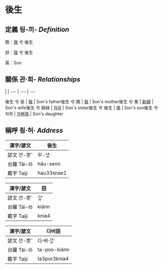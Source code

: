# 後生
## 定義 딍-끼- _Definition_
簡：[我](member1.md) 兮 後生

詳：[我](member1.md) 兮 後生

英：Son

## 關係 관·희- _Relationships_

 | | 
--- | --- | --- 


後生 兮 爸 | [我](member1.md) | Son's father後生 兮 媽 | [我](member1.md) | Son's mother後生 兮 某 | [新婦](member52.md) | Son's wife後生 兮 姊妹 | [자와](member20.md) | Son's sister後生 兮 後生 | [孫](member53.md) | Son's son後生 兮 자와 | [자뻐孫](member54.md) | Son's daughter

## 稱呼 칑·허· _Address_

漢字/諺文 | 後生
--- | ---
諺文 깐-뿐ˆ | ᄒᅷ-세ᇫ·
台羅 Tâi-lô | hāu-senn
戴字 Taiji | hau33snae1


漢字/諺文 | 囝
--- | ---
諺文 깐-뿐ˆ | 갸ᇫˊ
台羅 Tâi-lô | kiánn
戴字 Taiji | knia4


漢字/諺文 | 다버囝
--- | ---
諺文 깐-뿐ˆ | 다·버·갸ᇫˊ
台羅 Tâi-lô | ta-poo-kiánn
戴字 Taiji | ta3por3knia4


